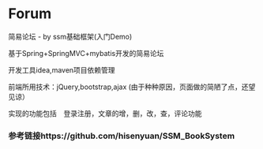 # Forum
简易论坛 - by ssm基础框架(入门Demo)

基于Spring+SpringMVC+mybatis开发的简易论坛

开发工具idea,maven项目依赖管理

前端所用技术：jQuery,bootstrap,ajax
(由于种种原因，页面做的简陋了点，还望见谅）

实现的功能包括　登录注册，文章的增，删，改，查，评论功能

### 参考链接https://github.com/hisenyuan/SSM_BookSystem
